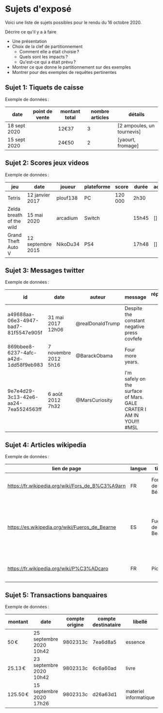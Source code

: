 # Sujets d'exposé

Voici une liste de sujets possibles pour le rendu du 16 octobre 2020.

Décrire ce qu'il y a à faire
- Une présentation
- Choix de la clef de partitionnement
	- Comment elle a était choisie ?
	- Quels sont les impacts ?
	- Qu'est-ce qui a était prévu ?
- Montrer ce que donne le partitionnement sur des exemples
- Montrer pour des exemples de requêtes pertinentes

## Sujet 1: Tiquets de caisse

Exemple de données :

| date | point de vente | montant total | nombre articles | détails |
|---|---|---|---|---|
| 18 sept 2020 | | 12€37 | 3 | [2 ampoules, un tournevis] |
| 15 sept 2020 | | 24€50 | 2 | [yaourt, fromage] |

## Sujet 2: Scores jeux videos

Exemple de données :

| jeu | date | joueur | plateforme | score | durée | achievements | pourcentage |
|---|---|---|---|---|---|---|---|
| Tetris | 12 janvier 2017 | plouf138 | PC | 120 000 | 2h30 | | |
| Zelda breath of the wild | 15 mai 2020 | arcadium | Switch | | 15h45 | [] | 76% |
| Grand Theft Auto V | 12 septembre 2015 | NikoDu34 | PS4 | | 17h48 | [] | 97% |

## Sujet 3: Messages twitter

Exemple de données :

| id | date | auteur | message | réponse à | likes | retweet |
|---|---|---|---|---|---|---|
| a49688aa-06e3-4947-bad7-81f5547e905f | 31 mai 2017 12h06 | @realDonaldTrump | Despite the constant negative press covfefe | | 0 | 0 |
| 869bbee8-6237-4afc-a42d-1dd58f9eb983 | 7 novembre 2012 5h16 | @BarackObama | Four more years. |  | 562 200 | 853 400 |
| 9e7e4d29-3c13-42e6-aa24-7ea5524563ff | 6 août 2012 7h32 | @MarsCuriosity | I'm safely on the surface of Mars. GALE CRATER I AM IN YOU!!! #MSL | | 12 900 | 57 900 |

## Sujet 4: Articles wikipedia

Exemple de données :

| lien de page | langue | titre | contenu | création |
|---|---|---|---|---|
|https://fr.wikipedia.org/wiki/Fors_de_B%C3%A9arn|FR|Fors de Béarn|_Les Fors de Béarn constituent…_|11 février 2007 11h18|
|https://es.wikipedia.org/wiki/Fueros_de_Bearne|ES|Fueros de Bearne|_Se denomina Fueros de Bearne (en francés Fors de Béarn, en occitano Fòrs de Bearn)…_|19 août 2006 18h02|
|https://fr.wikipedia.org/wiki/P%C3%ADcaro|FR|Pícaro|_Un pícaro est le héros d’un roman picaresque…_|19 octobre 2005 16h29|

## Sujet 5: Transactions banquaires

Exemple de données :

| montant | date | compte origine | compte destinataire | libellé | moyen |
|---|---|---|---|---|---|
| 50 € | 25 septembre 2020 10h42 | 9802313c | 7ea6d8a5 | essence | carte banquaire |
| 25.13 € | 23 septembre 2020 10h42 | 9802313c | 6c6a60ad | livre | carte banquaire |
| 125.50 € | 15 septembre 2020 17h26 | 9802313c | d26a63d1 | materiel informatique | chèque |
